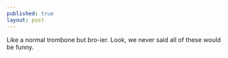 ```yaml
---
published: true
layout: post
---
```


Like a normal trombone but bro-ier. Look, we never said all of these would be funny. 
